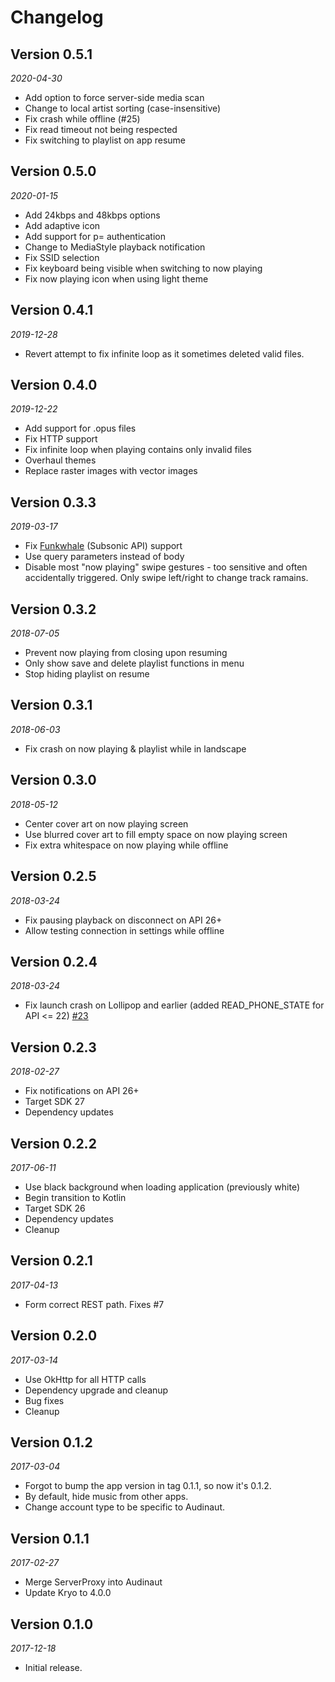 Changelog
=========

## Version 0.5.1
_2020-04-30_
* Add option to force server-side media scan
* Change to local artist sorting (case-insensitive)
* Fix crash while offline (#25)
* Fix read timeout not being respected
* Fix switching to playlist on app resume

## Version 0.5.0
_2020-01-15_
* Add 24kbps and 48kbps options
* Add adaptive icon
* Add support for p= authentication
* Change to MediaStyle playback notification
* Fix SSID selection
* Fix keyboard being visible when switching to now playing
* Fix now playing icon when using light theme

## Version 0.4.1
_2019-12-28_
* Revert attempt to fix infinite loop as it sometimes deleted valid files.

## Version 0.4.0
_2019-12-22_
* Add support for .opus files
* Fix HTTP support
* Fix infinite loop when playing contains only invalid files
* Overhaul themes
* Replace raster images with vector images

## Version 0.3.3
_2019-03-17_
* Fix [Funkwhale](https://funkwhale.audio/) (Subsonic API) support
* Use query parameters instead of body
* Disable most "now playing" swipe gestures - too sensitive and often
  accidentally triggered.
  Only swipe left/right to change track ramains.


## Version 0.3.2
_2018-07-05_
* Prevent now playing from closing upon resuming
* Only show save and delete playlist functions in menu
* Stop hiding playlist on resume


## Version 0.3.1
_2018-06-03_
* Fix crash on now playing & playlist while in landscape


## Version 0.3.0
_2018-05-12_
* Center cover art on now playing screen
* Use blurred cover art to fill empty space on now playing screen
* Fix extra whitespace on now playing while offline


## Version 0.2.5
_2018-03-24_
* Fix pausing playback on disconnect on API 26+
* Allow testing connection in settings while offline


## Version 0.2.4
_2018-03-24_
* Fix launch crash on Lollipop and earlier (added READ_PHONE_STATE for API <= 22) [#23](https://github.com/nvllsvm/Audinaut/issues/23)


## Version 0.2.3
_2018-02-27_
* Fix notifications on API 26+
* Target SDK 27
* Dependency updates


## Version 0.2.2
_2017-06-11_
* Use black background when loading application (previously white)
* Begin transition to Kotlin
* Target SDK 26
* Dependency updates
* Cleanup


## Version 0.2.1
_2017-04-13_
* Form correct REST path. Fixes #7


## Version 0.2.0
_2017-03-14_
* Use OkHttp for all HTTP calls
* Dependency upgrade and cleanup
* Bug fixes
* Cleanup


## Version 0.1.2
_2017-03-04_
* Forgot to bump the app version in tag 0.1.1, so now it's 0.1.2.
* By default, hide music from other apps.
* Change account type to be specific to Audinaut.


## Version 0.1.1
_2017-02-27_
* Merge ServerProxy into Audinaut
* Update Kryo to 4.0.0


## Version 0.1.0
_2017-12-18_
* Initial release.
